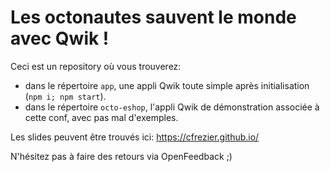 # Les octonautes sauvent le monde avec Qwik !

Ceci est un repository où vous trouverez:
- dans le répertoire `app`, une appli Qwik toute simple après initialisation (`npm i; npm start`).
- dans le répertoire `octo-eshop`, l'appli Qwik de démonstration associée à cette conf, avec pas mal d'exemples.

Les slides peuvent être trouvés ici: https://cfrezier.github.io/

N'hésitez pas à faire des retours via OpenFeedback ;) 